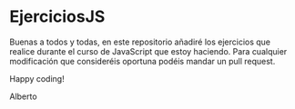 # EjerciciosJS

Buenas a todos y todas, en este repositorio añadiré los ejercicios que realice durante el curso de JavaScript que estoy haciendo.
Para cualquier modificación que consideréis oportuna podéis mandar un pull request.

Happy coding!

Alberto
